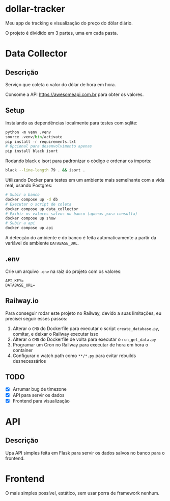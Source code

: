 # dollar-tracker

Meu app de tracking e visualização do preço do dólar diário.

O projeto é dividido em 3 partes, uma em cada pasta.

# Data Collector

## Descrição

Serviço que coleta o valor do dólar de hora em hora.

Consome a API https://awesomeapi.com.br para obter os valores.

## Setup

Instalando as dependências localmente para testes com sqlite:

```py
python -m venv .venv
source .venv/bin/activate
pip install -r requirements.txt
# Opcional para desenvolvimento apenas
pip install black isort
```

Rodando black e isort para padronizar o código e ordenar os imports:

```sh
black --line-length 79 . && isort .
```

Utilizando Docker para testes em um ambiente mais semelhante com a vida real, usando Postgres:

```sh
# Subir o banco
docker compose up -d db
# Executar o script de coleta
docker compose up data_collector
# Exibir os valores salvos no banco (apenas para consulta)
docker compose up show
# Subir a api
docker compose up api
```

A detecção do ambiente e do banco é feita automaticamente a partir da variável de ambiente `DATABASE_URL`.

## .env

Crie um arquivo `.env` na raíz do projeto com os valores:

```
API_KEY=
DATABASE_URL=
```

## Railway.io

Para conseguir rodar este projeto no Railway, devido a suas limitações, eu precisei seguir esses passos:

1. Alterar o `CMD` do Dockerfile para executar o script `create_database.py`, comitar, e deixar o Railway executar isso
2. Alterar o `CMD` do Dockerfile de volta para executar o `run_get_data.py`
3. Programar um Cron no Railway para executar de hora em hora o container
4. Configurar o watch path como `**/*.py` para evitar rebuilds desnecessários

## TODO

- [x] Arrumar bug de timezone
- [x] API para servir os dados
- [x] Frontend para visualização

# API

## Descrição

Upa API simples feita em Flask para servir os dados salvos no banco para o frontend.

# Frontend

O mais simples possível, estático, sem usar porra de framework nenhum.
